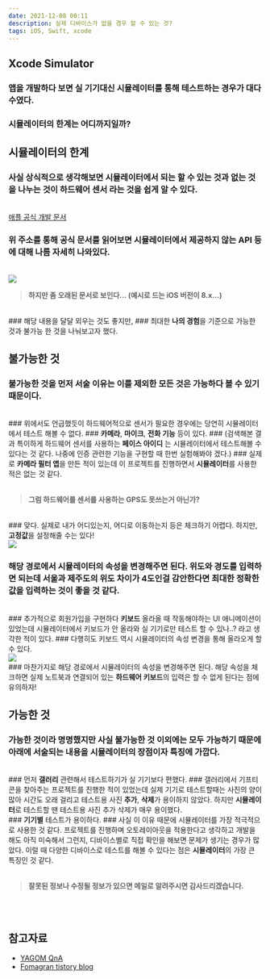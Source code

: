 ```yaml
---
date: 2021-12-08 00:11
description: 실제 디바이스가 없을 경우 할 수 있는 것?
tags: iOS, Swift, xcode
---
```


## Xcode Simulator

### 앱을 개발하다 보면 실 기기대신 <b class="heavy">시뮬레이터</b>를 통해 테스트하는 경우가 대다수였다.
### <b class="heavy">시뮬레이터</b>의 한계는 어디까지일까?

## 시뮬레이터의 한계
### 사실 상식적으로 생각해보면 <b class="heavy">시뮬레이터</b>에서 되는 할 수 있는 것과 없는 것을 나누는 것이 <b class="bold">하드웨어 센서</b> 라는 것을 쉽게 알 수 있다.
<br/>
<a class="juso" href="https://developer.apple.com/library/archive/documentation/IDEs/Conceptual/iOS_Simulator_Guide/TestingontheiOSSimulator/TestingontheiOSSimulator.html">애플 공식 개발 문서
</a>

### 위 주소를 통해 공식 문서를 읽어보면 시뮬레이터에서 제공하지 않는 API 등에 대해 나름 자세히 나와있다.
<br/>
<img src="/images/appledocumentImage.png"/>
<br/>
<blockquote><b class="inyong">
하지만 좀 오래된 문서로 보인다... (예시로 드는 iOS 버전이 8.x...)</b></blockquote>
<br/>
### 해당 내용을 달달 외우는 것도 좋지만,
### 최대한 <b class="heavy">나의 경험</b>을 기준으로 가능한 것과 불가능 한 것을 나눠보고자 했다.

## 불가능한 것
### 불가능한 것을 먼저 서술 이유는 <b class="heavy">이를 제외한 모든 것은 가능하다</b> 볼 수 있기 때문이다.
<br/>
### 위에서도 언급했듯이 하드웨어적으로 센서가 필요한 경우에는 당연히 시뮬레이터에서 테스트 해볼 수 없다. 
### <b class="bold">카메라</b>, <b class="bold">마이크</b>, <b class="bold">전화 기능</b> 등이 있다.
### (검색해본 결과 특이하게 하드웨어 센서를 사용하는 <b class="bold">페이스 아이디</b> 는 시뮬레이터에서 테스트해볼 수 있다는 것 같다. 나중에 인증 관련한 기능을 구현할 때 한번 실험해봐야 겠다.)
### 실제로 <b class="heavy">카메라 필터 앱</b>을 만든 적이 있는데 이 프로젝트를 진행하면서 <b class="heavy">시뮬레이터</b>를 사용한 적은 없는 것 같다.

<br/>
<br/>
<blockquote><b class="inyong">그럼 하드웨어를 센서를 사용하는 <b class="bold">GPS</b>도 못쓰는거 아닌가?</b></blockquote>
<br/>
### 맞다. 실제로 내가 어디있는지, 어디로 이동하는지 등은 체크하기 어렵다. 하지만, <b class="bold">고정값</b>을 설정해줄 수는 있다!

<br/>
<img src="/images/locationImage.png"/>
<br/>

### 해당 경로에서 시뮬레이터의 속성을 변경해주면 된다. 위도와 경도를 입력하면 되는데 서울과 제주도의 위도 차이가 4도인걸 감안한다면 최대한 정확한 값을 입력하는 것이 좋을 것 같다.
<br/>
### 추가적으로 회원가입을 구현하다 <b class="heavy">키보드</b> 올라올 때 작동해야하는 UI 애니메이션이 있었는데 시뮬레이터에서 키보드가 안 올라와 실 기기로만 테스트 할 수 있나..? 라고 생각한 적이 있다.
### 다행히도 키보드 역시 시뮬레이터의 속성 변경을 통해 올라오게 할 수 있다.

<br/>
<img src="/images/locationImage.png"/>
<br/>
### 마찬가지로 해당 경로에서 시뮬레이터의 속성을 변경해주면 된다. 해당 속성을 체크하면 실제 노트북과 연결되어 있는 <b class="heavy">하드웨어 키보드</b>의 입력은 할 수 없게 된다는 점에 유의하자!

## 가능한 것
### 가능한 것이라 명명했지만 사실 불가능한 것 이외에는 모두 가능하기 때문에 아래에 서술되는 내용을 시뮬레이터의 <b class="bold">장점</b>이자 <b class="bold">특징</b>에 가깝다.
<br/>
### 먼저 <b class="heavy">갤러리</b> 관련해서 테스트하기가 실 기기보다 편했다.
### 갤러리에서 기프티콘을 찾아주는 프로젝트를 진행한 적이 있었는데 실제 기기로 테스트할때는 사진의 양이 많아 시간도 오래 걸리고 테스트용 사진 <b class="heavy">추가</b>, <b class="heavy">삭제</b>가 용이하지 않았다. 하지만 <b class="heavy">시뮬레이터</b>로 테스트할 땐 테스트용 사진 추가 삭제가 매우 용이했다.
<br/>
### <b class="bold">기기별</b> 테스트가 용이하다.
### 사실 이 이유 때문에 시뮬레이터를 가장 적극적으로 사용한 것 같다. 프로젝트를 진행하며 오토레이아웃을 적용한다고 생각하고 개발을 해도 아직 미숙해서 그런지, 디바이스별로 직접 확인을 해보면 문제가 생기는 경우가 많았다. 이럴 때 다양한 디바이스로 테스트를 해볼 수 있다는 점은 <b class="heavy">시뮬레이터</b>의 가장 큰 특징인 것 같다.
<br/>
<br/>
<blockquote><b class="inyong">잘못된 정보나 수정될 정보가 있으면 메일로 알려주시면 감사드리겠습니다.</b></blockquote>
<br/>
<br/>

## 참고자료
<ul>
<li>
    <a href="https://yagom.net/forums/topic/%EC%8B%A4%EC%A0%9C-%EB%94%94%EB%B0%94%EC%9D%B4%EC%8A%A4%EA%B0%80-%EC%97%86%EC%9D%84%EB%95%8C-%ED%95%A0%EC%88%98%EC%9E%88%EB%8A%94%EA%B2%83%EA%B3%BC-%EC%97%86%EB%8A%94%EA%B2%83/">YAGOM QnA</a>
</li>
<li>
    <a href="https://fomaios.tistory.com/entry/%EC%8B%A4%EC%A0%9C-%EB%94%94%EB%B0%94%EC%9D%B4%EC%8A%A4%EA%B0%80-%EC%97%86%EC%9D%84-%EA%B2%BD%EC%9A%B0-%EA%B0%9C%EB%B0%9C-%ED%99%98%EA%B2%BD%EC%97%90%EC%84%9C-%ED%95%A0-%EC%88%98-%EC%9E%88%EB%8A%94-%EA%B2%83%EA%B3%BC-%EC%97%86%EB%8A%94-%EA%B2%83">Fomagran tistory blog</a>
</li>
</ul>
